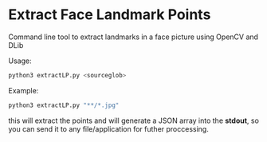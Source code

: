 # Extract Face Landmark Points 

Command line tool to extract landmarks in a face picture using OpenCV and DLib

Usage:

```bash
python3 extractLP.py <sourceglob>
```

Example:

```bash
python3 extractLP.py "**/*.jpg"
```


this will extract the points and will generate a JSON array into the **stdout**, so you can send it to any file/application for futher proccessing.